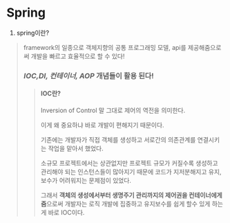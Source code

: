 Spring
======================
1. spring이란?
> framework의 일종으로 객체지향의 공통 프로그래밍 모델, api를 제공해줌으로써 개발을 빠르고 효율적으로 할 수 있다!
> ### *IOC,DI, 컨테이너, AOP* 개념들이 활용 된다!
>> #### IOC란?
>> Inversion of Control 말 그대로 제어의 역전을 의미한다.
>>
>> 이게 왜 중요하냐 바로 개발이 편해지기 때문이다.
>>
>> 기존에는 개발자가 직접 객체를 생성하고 서로간의 의존관계를 연결시키는 작업을 맡아서 했었다.
>>
>> 소규모 프로젝트에서는 상관없지만 프로젝트 규모가 커질수록 생성하고 관리해야 되는 인스턴스들이 많아지기 때문에
>> 코드가 지저분해지고 유지,보수가 어려워지는 문제점이 있었다.
>>
>> 그래서 **객체의 생성에서부터 생명주기 관리까지의 제어권을 컨테이너에게 줌**으로써 개발자는 로직 개발에 집중하고
>> 유지보수를 쉽게 할수 있게 하는게 바로 IOC이다.
